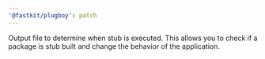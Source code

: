 ```yaml
---
'@fastkit/plugboy': patch
---
```


Output file to determine when stub is executed.
This allows you to check if a package is stub built and change the behavior of the application.
